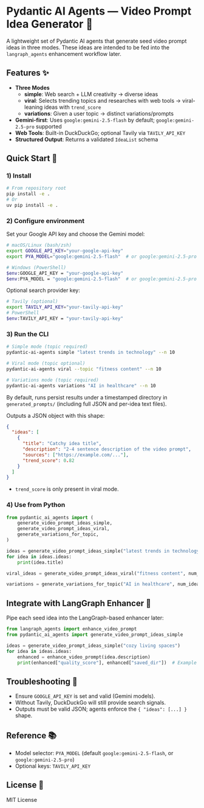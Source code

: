 # Pydantic AI Agents — Video Prompt Idea Generator 🎥

A lightweight set of Pydantic AI agents that generate seed video prompt ideas in three modes. These ideas are intended to be fed into the `langraph_agents` enhancement workflow later.

## Features ✨

- **Three Modes**
  - **simple**: Web search + LLM creativity → diverse ideas
  - **viral**: Selects trending topics and researches with web tools → viral-leaning ideas with `trend_score`
  - **variations**: Given a user topic → distinct variations/prompts
- **Gemini-first**: Uses `google:gemini-2.5-flash` by default; `google:gemini-2.5-pro` supported
- **Web Tools**: Built-in DuckDuckGo; optional Tavily via `TAVILY_API_KEY`
- **Structured Output**: Returns a validated `IdeaList` schema

## Quick Start 🚀

### 1) Install

```bash
# From repository root
pip install -e .
# Or
uv pip install -e .
```

### 2) Configure environment

Set your Google API key and choose the Gemini model:

```bash
# macOS/Linux (bash/zsh)
export GOOGLE_API_KEY="your-google-api-key"
export PYA_MODEL="google:gemini-2.5-flash"  # or google:gemini-2.5-pro

# Windows (PowerShell)
$env:GOOGLE_API_KEY = "your-google-api-key"
$env:PYA_MODEL = "google:gemini-2.5-flash"  # or google:gemini-2.5-pro
```

Optional search provider key:

```bash
# Tavily (optional)
export TAVILY_API_KEY="your-tavily-api-key"
# PowerShell
$env:TAVILY_API_KEY = "your-tavily-api-key"
```

### 3) Run the CLI

```bash
# Simple mode (topic required)
pydantic-ai-agents simple "latest trends in technology" --n 10

# Viral mode (topic optional)
pydantic-ai-agents viral --topic "fitness content" --n 10

# Variations mode (topic required)
pydantic-ai-agents variations "AI in healthcare" --n 10
```

By default, runs persist results under a timestamped directory in `generated_prompts/`
(including full JSON and per-idea text files).

Outputs a JSON object with this shape:

```json
{
  "ideas": [
    {
      "title": "Catchy idea title",
      "description": "2-4 sentence description of the video prompt",
      "sources": ["https://example.com/..."],
      "trend_score": 0.82
    }
  ]
}
```

- `trend_score` is only present in viral mode.

### 4) Use from Python

```python
from pydantic_ai_agents import (
    generate_video_prompt_ideas_simple,
    generate_video_prompt_ideas_viral,
    generate_variations_for_topic,
)

ideas = generate_video_prompt_ideas_simple("latest trends in technology", num_ideas=10)
for idea in ideas.ideas:
    print(idea.title)

viral_ideas = generate_video_prompt_ideas_viral("fitness content", num_ideas=10)

variations = generate_variations_for_topic("AI in healthcare", num_ideas=10)
```

## Integrate with LangGraph Enhancer 🔗

Pipe each seed idea into the LangGraph-based enhancer later:

```python
from langraph_agents import enhance_video_prompt
from pydantic_ai_agents import generate_video_prompt_ideas_simple

ideas = generate_video_prompt_ideas_simple("cozy living spaces")
for idea in ideas.ideas:
    enhanced = enhance_video_prompt(idea.description)
    print(enhanced["quality_score"], enhanced["saved_dir"])  # Example fields
```

## Troubleshooting 🔧

- Ensure `GOOGLE_API_KEY` is set and valid (Gemini models).
- Without Tavily, DuckDuckGo will still provide search signals.
- Outputs must be valid JSON; agents enforce the `{ "ideas": [...] }` shape.

## Reference 📚

- Model selector: `PYA_MODEL` (default `google:gemini-2.5-flash`, or `google:gemini-2.5-pro`)
- Optional keys: `TAVILY_API_KEY`

## License 📄

MIT License
